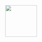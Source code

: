 <img widht="100px" height="100px" src="https://scontent.fsgn2-3.fna.fbcdn.net/v/t1.6435-9/78720115_166932541368390_596429382407421952_n.png?_nc_cat=106&ccb=1-5&_nc_sid=174925&_nc_ohc=GzF_wmSJ71EAX9W_9tC&_nc_ht=scontent.fsgn2-3.fna&oh=10e49c3be3010a5a90b03b384d8e792f&oe=616C4033" />
<!---
phhai97/phhai97 is a ✨ special ✨ repository because its `README.md` (this file) appears on your GitHub profile.
You can click the Preview link to take a look at your changes.
--->
